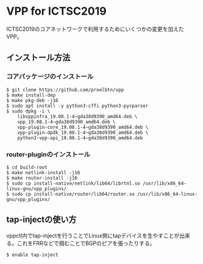 # VPP for ICTSC2019

ICTSC2019のコアネットワークで利用するためにいくつかの変更を加えたVPP。


## インストール方法

### コアパッケージのインストール

```
$ git clone https://github.com/proelbtn/vpp
$ make install-dep
$ make pkg-deb -j16
$ sudo apt install -y python3-cffi python3-pycparser
$ sudo dpkg -i \
	libvppinfra_19.08.1-4~gda38d9390_amd64.deb \
	vpp_19.08.1-4~gda38d9390_amd64.deb \
	vpp-plugin-core_19.08.1-4~gda38d9390_amd64.deb \
	vpp-plugin-dpdk_19.08.1-4~gda38d9390_amd64.deb \
	python3-vpp-api_19.08.1-4~gda38d9390_amd64.deb
```

### router-pluginのインストール

```
$ cd build-root
$ make netlink-install -j16
$ make router-install -j16
$ sudo cp install-native/netlink/lib64/librtnl.so /usr/lib/x86_64-linux-gnu/vpp_plugins/
$ sudo cp install-native/router/lib64/router.so /usr/lib/x86_64-linux-gnu/vpp_plugins/
```


## tap-injectの使い方

vppctl内でtap-injectを行うことでLinux側にtapデバイスを生やすことが出来る。これをFRRなどで掴むことでBGPのピアを張ったりする。

```
$ enable tap-inject
```

